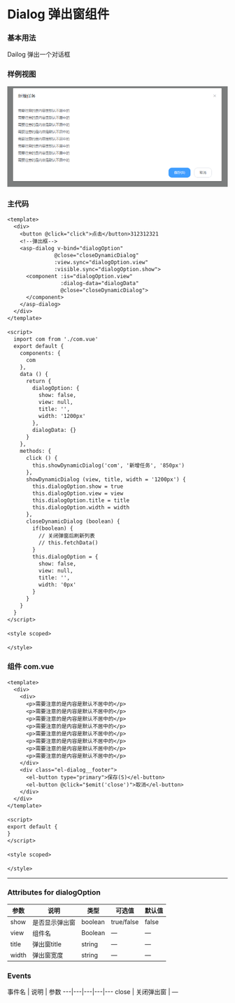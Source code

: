 # Dialog 弹出窗组件

### 基本用法

Dailog 弹出一个对话框

### 样例视图

![Alt text](../images/dialog/dialog.png)


### 主代码

```vue
<template>
  <div>
    <button @click="click">点击</button>312312321
    <!--弹出框-->
    <asp-dialog v-bind="dialogOption"
               @close="closeDynamicDialog"
               :view.sync="dialogOption.view"
               :visible.sync="dialogOption.show">
      <component :is="dialogOption.view"
                 :dialog-data="dialogData"
                 @close="closeDynamicDialog">
      </component>
    </asp-dialog>
  </div>
</template>

<script>
  import com from './com.vue'
  export default {
    components: {
      com
    },
    data () {
      return {
        dialogOption: {
          show: false,
          view: null,
          title: '',
          width: '1200px'
        },
        dialogData: {}
      }
    },
    methods: {
      click () {
        this.showDynamicDialog('com', '新增任务', '850px')
      },
      showDynamicDialog (view, title, width = '1200px') {
        this.dialogOption.show = true
        this.dialogOption.view = view
        this.dialogOption.title = title
        this.dialogOption.width = width
      },
      closeDynamicDialog (boolean) {
        if(boolean) {
          // 关闭弹窗后刷新列表
          // this.fetchData()
        }
        this.dialogOption = {
          show: false,
          view: null,
          title: '',
          width: '0px'
        }
      }
    }
  }
</script>

<style scoped>

</style>

```


### 组件 com.vue

```vue
<template>
  <div>
    <div>
      <p>需要注意的是内容是默认不居中的</p>
      <p>需要注意的是内容是默认不居中的</p>
      <p>需要注意的是内容是默认不居中的</p>
      <p>需要注意的是内容是默认不居中的</p>
      <p>需要注意的是内容是默认不居中的</p>
      <p>需要注意的是内容是默认不居中的</p>
      <p>需要注意的是内容是默认不居中的</p>
      <p>需要注意的是内容是默认不居中的</p>
    </div>
    <div class="el-dialog__footer">
      <el-button type="primary">保存(S)</el-button>
      <el-button @click="$emit('close')">取消</el-button>
    </div>
  </div>
</template>

<script>
export default {
}
</script>

<style scoped>

</style>

```

<hr/>

### Attributes for dialogOption 

参数 | 说明 | 类型 | 可选值 | 默认值
---|---|---|---|---
show | 是否显示弹出窗 | boolean | true/false | false
view | 组件名 | Boolean | — | —
title | 弹出窗title | string | — | —
width | 弹出窗宽度 | string | — | —

### Events

事件名 | 说明 | 参数 
---|---|---|---|---
close | 关闭弹出窗 | —
